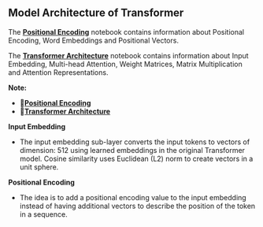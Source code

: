 ## **Model Architecture of Transformer**

The [**Positional Encoding**](https://github.com/ThinamXx/Transformers_NLP/blob/main/01.%20Transformers%20for%20NLP/01.%20Transformer%20Architecture/PositionalEncoding_M.ipynb) notebook contains information about Positional Encoding, Word Embeddings and Positional Vectors. 

The [**Transformer Architecture**](https://github.com/ThinamXx/Transformers_NLP/blob/main/01.%20Transformers%20for%20NLP/01.%20Transformer%20Architecture/TransformerArchitecture_T.ipynb) notebook contains information about Input Embedding, Multi-head Attention, Weight Matrices, Matrix Multiplication and Attention Representations. 

**Note:**
  - 📝[**Positional Encoding**](https://github.com/ThinamXx/Transformers_NLP/blob/main/01.%20Transformers%20for%20NLP/01.%20Transformer%20Architecture/PositionalEncoding_M.ipynb)
  - 📝[**Transformer Architecture**](https://github.com/ThinamXx/Transformers_NLP/blob/main/01.%20Transformers%20for%20NLP/01.%20Transformer%20Architecture/TransformerArchitecture_T.ipynb)

**Input Embedding**
- The input embedding sub-layer converts the input tokens to vectors of dimension: 512 using learned embeddings in the original Transformer model. Cosine similarity uses Euclidean (L2) norm to create vectors in a unit sphere.

**Positional Encoding**
- The idea is to add a positional encoding value to the input embedding instead of having additional vectors to describe the position of the token in a sequence.
